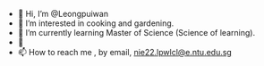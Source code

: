 - 👋 Hi, I’m @Leongpuiwan
- 👀 I’m interested in cooking and gardening.
- 🌱 I’m currently learning Master of Science (Science of learning).
- 💞️ 
- 📫 How to reach me , by email, nie22.lpwlcl@e.ntu.edu.sg

<!---
Leongpuiwan/Leongpuiwan is a ✨ special ✨ repository because its `README.md` (this file) appears on your GitHub profile.
You can click the Preview link to take a look at your changes.
--->
